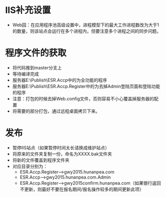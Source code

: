 # IIS补充设置
- Web园：在应用程序池高级设置中，进程模型下的最大工作进程数改为大于1的数量，则该站点会运行在多个进程内，但要注意多个进程之间的同步问题。
# 程序文件的获取
- 将代码推到master分支上
- 等待编译完成
- 服务器E:\Publish\ESR.Accp中的为全功能的程序
- 服务器E:\Publish\ESR.Accp.Register中的为去掉Admin登陆页面和登陆功能的程序
- 注意：打包的时候去掉Web.config文件，否则容易不小心覆盖掉服务器的配置
- 将需要的部分打包，通过远程桌面拷贝下来。
# 发布
- 暂停IIS站点（如果暂停时间太长请换成维护站点）
- 将原来的文件夹复制一份，命名为XXXX.bak文件夹
- 将新的文件覆盖到程序文件夹
- 对应目录分别为：
	- ESR.Accp.Register-->gwy2015.hunanpea.com
	- ESR.Accp-->gwy2015.hunanpea.com.Admin
	- ESR.Accp.Register-->gwy2015confirm.hunanpea.com（如果银行返回不更新，则最好不要在报名期间/报名操作较多的期间更新此项）
